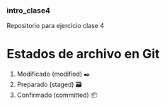 ### intro_clase4
Repositorio para ejercicio clase 4

# Estados de archivo en Git

1. Modificado (modified) :black_nib:	
2. Preparado (staged) :card_file_box:
3. Confirmado (committed) :package: